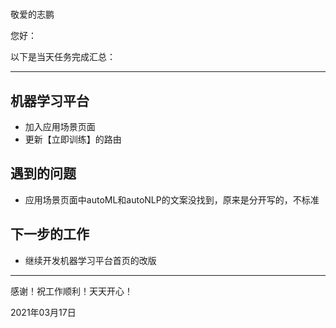#

敬爱的志鹏

您好：

以下是当天任务完成汇总：

---

## 机器学习平台

- 加入应用场景页面
- 更新【立即训练】的路由

## 遇到的问题

- 应用场景页面中autoML和autoNLP的文案没找到，原来是分开写的，不标准

## 下一步的工作

- 继续开发机器学习平台首页的改版

---
感谢！祝工作顺利！天天开心！

2021年03月17日
